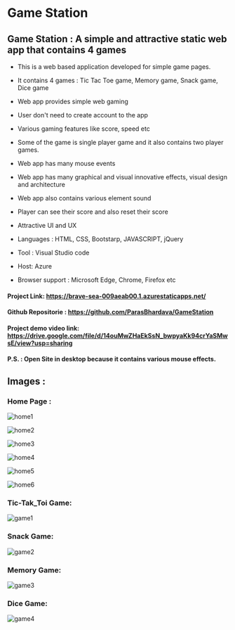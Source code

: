 # Game Station

## Game Station : A simple and attractive static web app that contains 4 games
- This is a web based application developed for simple game pages.
- It contains 4 games : Tic Tac Toe game, Memory game, Snack game, Dice game
- Web app provides simple web gaming
- User don't need to create account to the app
- Various gaming features like score, speed etc 
- Some of the game is single player game and it also contains two player games.
- Web app has many mouse events
- Web app has many graphical and visual innovative effects, visual design and architecture 
 - Web app also contains various element sound
- Player can see their score and also reset their score
- Attractive UI and UX

- Languages : HTML, CSS, Bootstarp, JAVASCRIPT, jQuery
- Tool : Visual Studio code
- Host: Azure
- Browser support : Microsoft Edge, Chrome, Firefox etc

#### Project Link: https://brave-sea-009aeab00.1.azurestaticapps.net/
#### Github Repositorie : https://github.com/ParasBhardava/GameStation
#### Project demo video link: https://drive.google.com/file/d/14ouMwZHaEkSsN_bwpyaKk94crYaSMwsE/view?usp=sharing
#### P.S. : Open Site in desktop because it contains various mouse effects. 

## Images :

### Home Page :
![home1](https://github.com/ParasBhardava/GameStation/blob/main/DESK/home1.png)

![home2](https://github.com/ParasBhardava/GameStation/blob/main/DESK/home2.png)

![home3](https://github.com/ParasBhardava/GameStation/blob/main/DESK/home3.png)

![home4](https://github.com/ParasBhardava/GameStation/blob/main/DESK/home4.png)

![home5](https://github.com/ParasBhardava/GameStation/blob/main/DESK/home5.png)

![home6](https://github.com/ParasBhardava/GameStation/blob/main/DESK/home6.png)

### Tic-Tak_Toi Game: 
![game1](https://github.com/ParasBhardava/GameStation/blob/main/DESK/game1.png)

### Snack Game:
![game2](https://github.com/ParasBhardava/GameStation/blob/main/DESK/game2.png)

### Memory Game: 
![game3](https://github.com/ParasBhardava/GameStation/blob/main/DESK/game3.png)

### Dice Game: 
![game4](https://github.com/ParasBhardava/GameStation/blob/main/DESK/game4.png)







